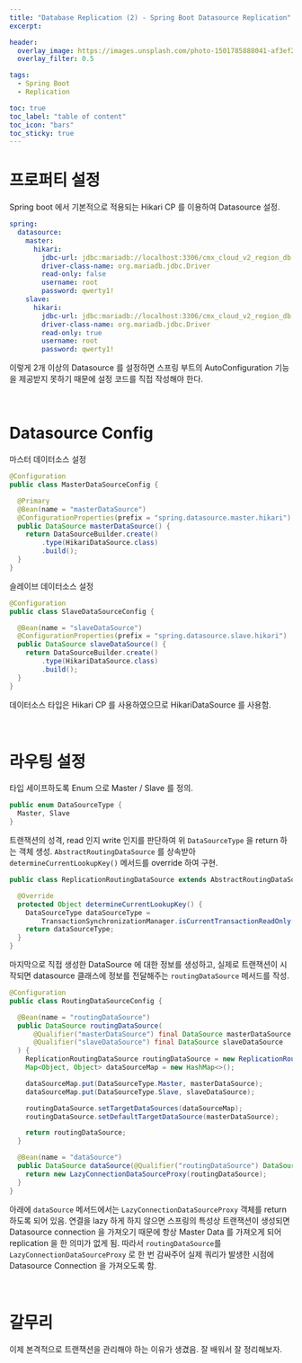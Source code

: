 ```yaml
---
title: "Database Replication (2) - Spring Boot Datasource Replication"
excerpt:

header:
  overlay_image: https://images.unsplash.com/photo-1501785888041-af3ef285b470?ixlib=rb-1.2.1&ixid=eyJhcHBfaWQiOjEyMDd9&auto=format&fit=crop&w=1350&q=80
  overlay_filter: 0.5

tags:
  - Spring Boot
  - Replication

toc: true
toc_label: "table of content"
toc_icon: "bars"
toc_sticky: true
---
```


# 프로퍼티 설정

Spring boot 에서 기본적으로 적용되는 Hikari CP 를 이용하여 Datasource 설정.

```yml
spring:
  datasource:
    master:
      hikari:
        jdbc-url: jdbc:mariadb://localhost:3306/cmx_cloud_v2_region_db
        driver-class-name: org.mariadb.jdbc.Driver
        read-only: false
        username: root
        password: qwerty1!
    slave:
      hikari:
        jdbc-url: jdbc:mariadb://localhost:3306/cmx_cloud_v2_region_db
        driver-class-name: org.mariadb.jdbc.Driver
        read-only: true
        username: root
        password: qwerty1!
```

이렇게 2개 이상의 Datasource 를 설정하면 스프링 부트의 AutoConfiguration 기능을 제공받지 못하기 때문에 설정 코드를 직접 작성해야 한다.

<br/>

# Datasource Config

마스터 데이터소스 설정

```java
@Configuration
public class MasterDataSourceConfig {

  @Primary
  @Bean(name = "masterDataSource")
  @ConfigurationProperties(prefix = "spring.datasource.master.hikari")
  public DataSource masterDataSource() {
    return DataSourceBuilder.create()
        .type(HikariDataSource.class)
        .build();
  }
}
```

슬레이브 데이터소스 설정

```java
@Configuration
public class SlaveDataSourceConfig {

  @Bean(name = "slaveDataSource")
  @ConfigurationProperties(prefix = "spring.datasource.slave.hikari")
  public DataSource slaveDataSource() {
    return DataSourceBuilder.create()
        .type(HikariDataSource.class)
        .build();
  }
}
```

데이터소스 타입은 Hikari CP 를 사용하였으므로 HikariDataSource 를 사용함.

<br/>

# 라우팅 설정

타입 세이프하도록 Enum 으로 Master / Slave 를 정의.

```java
public enum DataSourceType {
  Master, Slave
}
```

트랜잭션의 성격, read 인지 write 인지를 판단하여 위 `DataSourceType` 을 return 하는 객체 생성. `AbstractRoutingDataSource` 를 상속받아 `determineCurrentLookupKey()` 메서드를 override 하여 구현.

```java
public class ReplicationRoutingDataSource extends AbstractRoutingDataSource {

  @Override
  protected Object determineCurrentLookupKey() {
    DataSourceType dataSourceType =
        TransactionSynchronizationManager.isCurrentTransactionReadOnly() ? DataSourceType.Slave : DataSourceType.Master;
    return dataSourceType;
  }
}
```

마지막으로 직접 생성한 DataSource 에 대한 정보를 생성하고, 실제로 트랜잭션이 시작되면 datasource 클래스에 정보를 전달해주는 `routingDataSource` 메서드를 작성.

```java
@Configuration
public class RoutingDataSourceConfig {

  @Bean(name = "routingDataSource")
  public DataSource routingDataSource(
      @Qualifier("masterDataSource") final DataSource masterDataSource,
      @Qualifier("slaveDataSource") final DataSource slaveDataSource
  ) {
    ReplicationRoutingDataSource routingDataSource = new ReplicationRoutingDataSource();
    Map<Object, Object> dataSourceMap = new HashMap<>();

    dataSourceMap.put(DataSourceType.Master, masterDataSource);
    dataSourceMap.put(DataSourceType.Slave, slaveDataSource);

    routingDataSource.setTargetDataSources(dataSourceMap);
    routingDataSource.setDefaultTargetDataSource(masterDataSource);

    return routingDataSource;
  }

  @Bean(name = "dataSource")
  public DataSource dataSource(@Qualifier("routingDataSource") DataSource routingDataSource) {
    return new LazyConnectionDataSourceProxy(routingDataSource);
  }
}
```

아래에 `dataSource` 메서드에서는 `LazyConnectionDataSourceProxy` 객체를 return 하도록 되어 있음. 연결을 lazy 하게 하지 않으면 스프링의 특성상 트랜잭션이 생성되면 Datasource connection 을 가져오기 때문에 항상 Master Data 를 가져오게 되어 replication 을 한 의미가 없게 됨. 따라서 `routingDataSource`를 `LazyConnectionDataSourceProxy` 로 한 번 감싸주어 실제 쿼리가 발생한 시점에 Datasource Connection 을 가져오도록 함.

<br/>

# 갈무리

이제 본격적으로 트랜잭션을 관리해야 하는 이유가 생겼음. 잘 배워서 잘 정리해보자.
